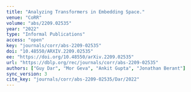 ```yaml
---
title: "Analyzing Transformers in Embedding Space."
venue: "CoRR"
volume: "abs/2209.02535"
year: "2022"
type: "Informal Publications"
access: "open"
key: "journals/corr/abs-2209-02535"
doi: "10.48550/ARXIV.2209.02535"
ee: "https://doi.org/10.48550/arXiv.2209.02535"
url: "https://dblp.org/rec/journals/corr/abs-2209-02535"
authors: ["Guy Dar", "Mor Geva", "Ankit Gupta", "Jonathan Berant"]
sync_version: 3
cite_key: "journals/corr/abs-2209-02535/Dar/2022"
---
```

